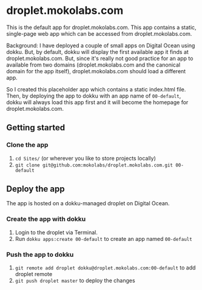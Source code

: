 droplet.mokolabs.com
====================

This is the default app for droplet.mokolabs.com. This app contains a static, single-page web app which can be accessed from droplet.mokolabs.com.

Background: I have deployed a couple of small apps on Digital Ocean using dokku. But, by default, dokku will display the first available app it finds at droplet.mokolabs.com. But, since it's really not good practice for an app to available from two domains (droplet.mokolabs.com and the canonical domain for the app itself), droplet.mokolabs.com should load a different app.

So I created this placeholder app which contains a static index.html file. Then, by deploying the app to dokku with an app name of `00-default`, dokku will always load this app first and it will become the homepage for droplet.mokolabs.com.

## Getting started

### Clone the app
1. `cd Sites/` (or wherever you like to store projects locally)
2. `git clone git@github.com:mokolabs/droplet.mokolabs.com.git 00-default`

## Deploy the app
The app is hosted on a dokku-managed droplet on Digital Ocean.

### Create the app with dokku
1. Login to the droplet via Terminal.
2. Run `dokku apps:create 00-default` to create an app named `00-default`

### Push the app to dokku
1. `git remote add droplet dokku@droplet.mokolabs.com:00-default` to add droplet remote
2. `git push droplet master` to deploy the changes
